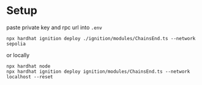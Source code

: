 # Setup

paste private key and rpc url into `.env`

```shell
npx hardhat ignition deploy ./ignition/modules/ChainsEnd.ts --network sepolia
```

or locally

```shell
npx hardhat node
npx hardhat ignition deploy ignition/modules/ChainsEnd.ts --network localhost --reset
```
